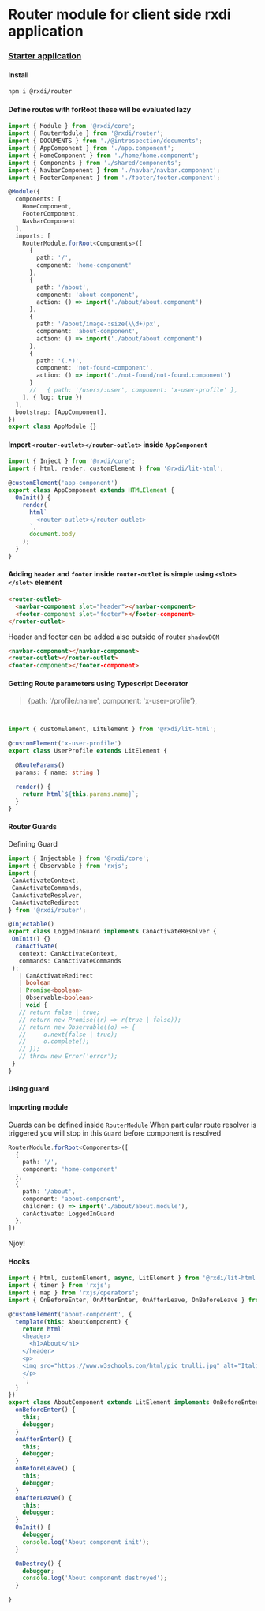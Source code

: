 # Router module for client side rxdi application

### [Starter application](https://github.com/rxdi/starter-client-lit-html)

#### Install
```bash
npm i @rxdi/router
```


#### Define routes with forRoot these will be evaluated lazy

```typescript
import { Module } from '@rxdi/core';
import { RouterModule } from '@rxdi/router';
import { DOCUMENTS } from './@introspection/documents';
import { AppComponent } from './app.component';
import { HomeComponent } from './home/home.component';
import { Components } from './shared/components';
import { NavbarComponent } from './navbar/navbar.component';
import { FooterComponent } from './footer/footer.component';

@Module({
  components: [
    HomeComponent,
    FooterComponent,
    NavbarComponent
  ],
  imports: [
    RouterModule.forRoot<Components>([
      {
        path: '/',
        component: 'home-component'
      },
      {
        path: '/about',
        component: 'about-component',
        action: () => import('./about/about.component')
      },
      {
        path: '/about/image-:size(\\d+)px',
        component: 'about-component',
        action: () => import('./about/about.component')
      },
      {
        path: '(.*)',
        component: 'not-found-component',
        action: () => import('./not-found/not-found.component')
      }
      //   { path: '/users/:user', component: 'x-user-profile' },
    ], { log: true })
  ],
  bootstrap: [AppComponent],
})
export class AppModule {}

```


#### Import `<router-outlet></router-outlet>` inside `AppComponent`

```typescript
import { Inject } from '@rxdi/core';
import { html, render, customElement } from '@rxdi/lit-html';

@customElement('app-component')
export class AppComponent extends HTMLElement {
  OnInit() {
    render(
      html`
        <router-outlet></router-outlet>
      `,
      document.body
    );
  }
}

```


#### Adding `header` and `footer` inside `router-outlet` is simple using `<slot></slot>` element

```html
<router-outlet>
  <navbar-component slot="header"></navbar-component>
  <footer-component slot="footer"></footer-component>
</router-outlet>
```

Header and footer can be added also outside of router `shadowDOM`

```html
<navbar-component></navbar-component>
<router-outlet></router-outlet>
<footer-component></footer-component>
```


#### Getting Route parameters using Typescript Decorator

> {path: '/profile/:name', component: 'x-user-profile'},

```typescript


import { customElement, LitElement } from '@rxdi/lit-html';

@customElement('x-user-profile')
export class UserProfile extends LitElement {

  @RouteParams()
  params: { name: string }

  render() {
    return html`${this.params.name}`;
  }
}
```



#### Router Guards

Defining Guard

 ```typescript
import { Injectable } from '@rxdi/core';
import { Observable } from 'rxjs';
import {
  CanActivateContext,
  CanActivateCommands,
  CanActivateResolver,
  CanActivateRedirect
} from '@rxdi/router';

@Injectable()
export class LoggedInGuard implements CanActivateResolver {
  OnInit() {}
   canActivate(
    context: CanActivateContext,
    commands: CanActivateCommands
  ):
    | CanActivateRedirect
    | boolean
    | Promise<boolean>
    | Observable<boolean>
    | void {
    // return false | true;
    // return new Promise((r) => r(true | false));
    // return new Observable((o) => {
    //     o.next(false | true);
    //     o.complete();
    // });
    // throw new Error('error');
  }
}
```

#### Using guard


#### Importing module

Guards can be defined inside `RouterModule`
When particular route resolver is triggered you will stop in this `Guard` before component is resolved

```typescript
RouterModule.forRoot<Components>([
  {
    path: '/',
    component: 'home-component'
  },
  {
    path: '/about',
    component: 'about-component',
    children: () => import('./about/about.module'),
    canActivate: LoggedInGuard
  },
])
```
Njoy!


#### Hooks

```typescript
import { html, customElement, async, LitElement } from '@rxdi/lit-html';
import { timer } from 'rxjs';
import { map } from 'rxjs/operators';
import { OnBeforeEnter, OnAfterEnter, OnAfterLeave, OnBeforeLeave } from '@rxdi/router';

@customElement('about-component', {
  template(this: AboutComponent) {
    return html`
    <header>
      <h1>About</h1>
    </header>
    <p>
    <img src="https://www.w3schools.com/html/pic_trulli.jpg" alt="Italian Trulli">
    </p>
    `;
  }
})
export class AboutComponent extends LitElement implements OnBeforeEnter, OnAfterEnter, OnAfterLeave, OnBeforeLeave {
  onBeforeEnter() {
    this;
    debugger;
  }
  onAfterEnter() {
    this;
    debugger;
  }
  onBeforeLeave() {
    this;
    debugger;
  }
  onAfterLeave() {
    this;
    debugger;
  }
  OnInit() {
    debugger;
    console.log('About component init');
  }

  OnDestroy() {
    debugger;
    console.log('About component destroyed');
  }

}

```